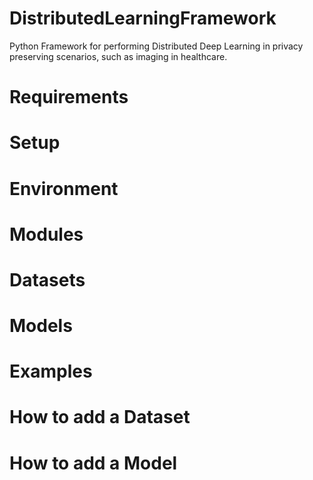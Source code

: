 # DistributedLearningFramework
Python Framework for performing Distributed Deep Learning in privacy preserving scenarios, such as imaging in healthcare.

# Requirements

# Setup

# Environment

# Modules

# Datasets

# Models

# Examples

# How to add a Dataset

# How to add a Model

